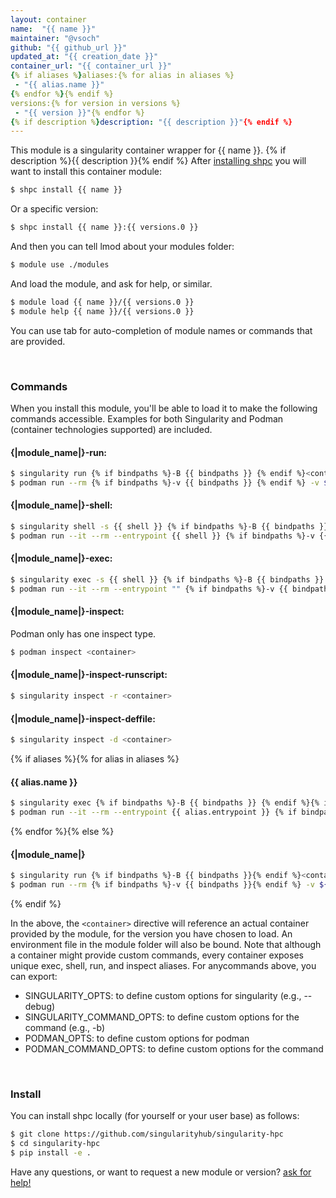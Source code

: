 ```yaml
---
layout: container
name:  "{{ name }}"
maintainer: "@vsoch"
github: "{{ github_url }}"
updated_at: "{{ creation_date }}"
container_url: "{{ container_url }}"
{% if aliases %}aliases:{% for alias in aliases %}
 - "{{ alias.name }}"
{% endfor %}{% endif %}
versions:{% for version in versions %}
 - "{{ version }}"{% endfor %}
{% if description %}description: "{{ description }}"{% endif %}
---
```


This module is a singularity container wrapper for {{ name }}.
{% if description %}{{ description }}{% endif %}
After [installing shpc](#install) you will want to install this container module:

```bash
$ shpc install {{ name }}
```

Or a specific version:

```bash
$ shpc install {{ name }}:{{ versions.0 }}
```

And then you can tell lmod about your modules folder:

```bash
$ module use ./modules
```

And load the module, and ask for help, or similar.

```bash
$ module load {{ name }}/{{ versions.0 }}
$ module help {{ name }}/{{ versions.0 }}
```

You can use tab for auto-completion of module names or commands that are provided.

<br>

### Commands

When you install this module, you'll be able to load it to make the following commands accessible.
Examples for both Singularity and Podman (container technologies supported) are included.

#### {|module_name|}-run:

```bash
$ singularity run {% if bindpaths %}-B {{ bindpaths }} {% endif %}<container>
$ podman run --rm {% if bindpaths %}-v {{ bindpaths }} {% endif %} -v ${PWD} -w ${PWD} <container>
```

#### {|module_name|}-shell:

```bash
$ singularity shell -s {{ shell }} {% if bindpaths %}-B {{ bindpaths }} {% endif %}<container>
$ podman run --it --rm --entrypoint {{ shell }} {% if bindpaths %}-v {{ bindpaths }} {% endif %} -v ${PWD} -w ${PWD} <container>
```

#### {|module_name|}-exec:

```bash
$ singularity exec -s {{ shell }} {% if bindpaths %}-B {{ bindpaths }} {% endif %}<container> "$@"
$ podman run --it --rm --entrypoint "" {% if bindpaths %}-v {{ bindpaths }} {% endif %} -v ${PWD} -w ${PWD} <container> "$@"
```

#### {|module_name|}-inspect:

Podman only has one inspect type.

```bash
$ podman inspect <container>
```

#### {|module_name|}-inspect-runscript:

```bash
$ singularity inspect -r <container>
```

#### {|module_name|}-inspect-deffile:

```bash
$ singularity inspect -d <container>
```

{% if aliases %}{% for alias in aliases %}
#### {{ alias.name }}
       
```bash
$ singularity exec {% if bindpaths %}-B {{ bindpaths }} {% endif %}{% if alias.options %}{{ alias.options }} {% endif %}<container> {{ alias.command }}
$ podman run --it --rm --entrypoint {{ alias.entrypoint }} {% if bindpaths %}-v {{ bindpaths }} {% endif %} {% if alias.options %}{{ alias.options }} {% endif %} -v ${PWD} -w ${PWD} <container> -c "{{ alias.args }} $@"
```

{% endfor %}{% else %}

#### {|module_name|}

```bash
$ singularity run {% if bindpaths %}-B {{ bindpaths }}{% endif %}<container>
$ podman run --rm {% if bindpaths %}-v {{ bindpaths }}{% endif %} -v ${PWD} -w ${PWD} <container>
```
{% endif %}

In the above, the `<container>` directive will reference an actual container provided
by the module, for the version you have chosen to load. An environment file in the
module folder will also be bound. Note that although a container
might provide custom commands, every container exposes unique exec, shell, run, and
inspect aliases. For anycommands above, you can export:

 - SINGULARITY_OPTS: to define custom options for singularity (e.g., --debug)
 - SINGULARITY_COMMAND_OPTS: to define custom options for the command (e.g., -b)
 - PODMAN_OPTS: to define custom options for podman
 - PODMAN_COMMAND_OPTS: to define custom options for the command

<br>
  
### Install

You can install shpc locally (for yourself or your user base) as follows:

```bash
$ git clone https://github.com/singularityhub/singularity-hpc
$ cd singularity-hpc
$ pip install -e .
```

Have any questions, or want to request a new module or version? [ask for help!](https://github.com/singularityhub/singularity-hpc/issues)
